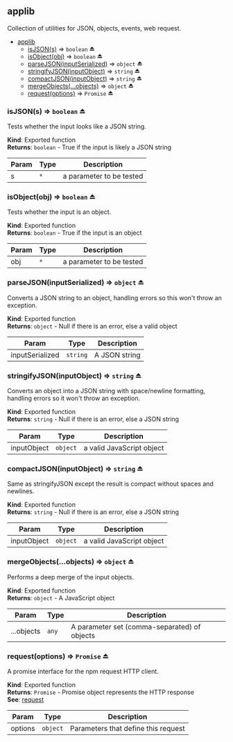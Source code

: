 <a name="module_applib"></a>

## applib
Collection of utilities for JSON, objects, events, web request.


* [applib](#module_applib)
    * [isJSON(s)](#exp_module_applib--isJSON) ⇒ <code>boolean</code> ⏏
    * [isObject(obj)](#exp_module_applib--isObject) ⇒ <code>boolean</code> ⏏
    * [parseJSON(inputSerialized)](#exp_module_applib--parseJSON) ⇒ <code>object</code> ⏏
    * [stringifyJSON(inputObject)](#exp_module_applib--stringifyJSON) ⇒ <code>string</code> ⏏
    * [compactJSON(inputObject)](#exp_module_applib--compactJSON) ⇒ <code>string</code> ⏏
    * [mergeObjects(...objects)](#exp_module_applib--mergeObjects) ⇒ <code>object</code> ⏏
    * [request(options)](#exp_module_applib--request) ⇒ <code>Promise</code> ⏏

<a name="exp_module_applib--isJSON"></a>

### isJSON(s) ⇒ <code>boolean</code> ⏏
Tests whether the input looks like a JSON string.

**Kind**: Exported function  
**Returns**: <code>boolean</code> - True if the input is likely a JSON string  

| Param | Type | Description |
| --- | --- | --- |
| s | <code>\*</code> | a parameter to be tested |

<a name="exp_module_applib--isObject"></a>

### isObject(obj) ⇒ <code>boolean</code> ⏏
Tests whether the input is an object.

**Kind**: Exported function  
**Returns**: <code>boolean</code> - True if the input is an object  

| Param | Type | Description |
| --- | --- | --- |
| obj | <code>\*</code> | a parameter to be tested |

<a name="exp_module_applib--parseJSON"></a>

### parseJSON(inputSerialized) ⇒ <code>object</code> ⏏
Converts a JSON string to an object, handling errors so this won't throw an exception.

**Kind**: Exported function  
**Returns**: <code>object</code> - Null if there is an error, else a valid object  

| Param | Type | Description |
| --- | --- | --- |
| inputSerialized | <code>string</code> | A JSON string |

<a name="exp_module_applib--stringifyJSON"></a>

### stringifyJSON(inputObject) ⇒ <code>string</code> ⏏
Converts an object into a JSON string with space/newline formatting, handling errors so it won't throw an exception.

**Kind**: Exported function  
**Returns**: <code>string</code> - Null if there is an error, else a JSON string  

| Param | Type | Description |
| --- | --- | --- |
| inputObject | <code>object</code> | a valid JavaScript object |

<a name="exp_module_applib--compactJSON"></a>

### compactJSON(inputObject) ⇒ <code>string</code> ⏏
Same as stringifyJSON except the result is compact without spaces and newlines.

**Kind**: Exported function  
**Returns**: <code>string</code> - Null if there is an error, else a JSON string  

| Param | Type | Description |
| --- | --- | --- |
| inputObject | <code>object</code> | a valid JavaScript object |

<a name="exp_module_applib--mergeObjects"></a>

### mergeObjects(...objects) ⇒ <code>object</code> ⏏
Performs a deep merge of the input objects.

**Kind**: Exported function  
**Returns**: <code>object</code> - A JavaScript object  

| Param | Type | Description |
| --- | --- | --- |
| ...objects | <code>any</code> | A parameter set (comma-separated) of objects |

<a name="exp_module_applib--request"></a>

### request(options) ⇒ <code>Promise</code> ⏏
A promise interface for the npm request HTTP client.

**Kind**: Exported function  
**Returns**: <code>Promise</code> - Promise object represents the HTTP response  
**See**: [request](https://github.com/request/request)  

| Param | Type | Description |
| --- | --- | --- |
| options | <code>object</code> | Parameters that define this request |

